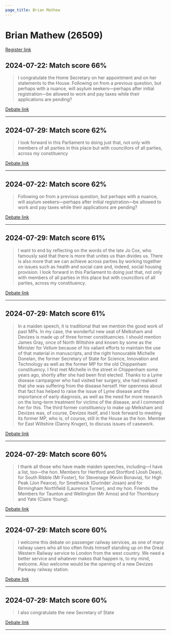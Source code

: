 ```yaml
---
page_title: Brian Mathew
---
```


# Brian Mathew  (26509)

[Register link](https://www.theyworkforyou.com/mp/26509/register)



## 2024-07-22: Match score 66%

>I congratulate the Home Secretary on her appointment and on her statements to the House. Following on from a previous question, but perhaps with a nuance, will asylum seekers—perhaps after initial registration—be allowed to work and pay taxes while their applications are pending?

[Debate link](https://www.theyworkforyou.com/debates/?id=2024-07-22e.395.2) 

---



## 2024-07-29: Match score 62%

>I look forward in this Parliament to doing just that, not only with members of all parties in this place but with councillors of all parties, across my constituency

[Debate link](https://www.theyworkforyou.com/debates/?id=2024-07-29c.1108.1) 

---



## 2024-07-22: Match score 62%

>Following on from a previous question, but perhaps with a nuance, will asylum seekers—perhaps after initial registration—be allowed to work and pay taxes while their applications are pending?

[Debate link](https://www.theyworkforyou.com/debates/?id=2024-07-22e.395.2) 

---



## 2024-07-29: Match score 61%

>I want to end by reflecting on the words of the late Jo Cox, who famously said that there is more that unites us than divides us. There is also more that we can achieve across parties by working together on issues such as health and social care and, indeed, social housing provision. I look forward in this Parliament to doing just that, not only with members of all parties in this place but with councillors of all parties, across my constituency.

[Debate link](https://www.theyworkforyou.com/debates/?id=2024-07-29c.1108.1) 

---



## 2024-07-29: Match score 61%

>In a maiden speech, it is traditional that we mention the good work of past MPs. In my case, the wonderful new seat of Melksham and Devizes is made up of three former constituencies. I should mention James Gray, once of North Wiltshire and known by some as the Minister for Vellum because of his valiant efforts to maintain the use of that material in manuscripts, and the right honourable Michelle Donelan, the former Secretary of State for Science, Innovation and Technology  as well as the former MP for the old Chippenham constituency. I first met Michelle in the street in Chippenham some years ago, shortly after she had been first elected. Thanks to a Lyme disease campaigner who had visited her surgery, she had realised that she was suffering from the disease herself. Her openness about that fact has helped to raise the issue of Lyme disease and the importance of early diagnosis, as well as the need for more research on the long-term treatment for victims of the disease, and I commend her for this. The third former constituency to make up Melksham and Devizes was, of course, Devizes itself, and I look forward to meeting its former MP, who is, of course, still in the House as the hon. Member for East Wiltshire (Danny Kruger), to discuss issues of casework.

[Debate link](https://www.theyworkforyou.com/debates/?id=2024-07-29c.1108.1) 

---



## 2024-07-29: Match score 60%

>I thank all those who have made maiden speeches, including—I have a list, too—the hon. Members for Hertford and Stortford (Josh Dean), for South Ribble (Mr Foster), for Stevenage (Kevin Bonavia), for High Peak (Jon Pearce), for Smethwick (Gurinder Josan) and for Birmingham Northfield (Laurence Turner), and my hon. Friends the Members for Taunton and Wellington (Mr Amos) and for Thornbury and Yate (Claire Young).

[Debate link](https://www.theyworkforyou.com/debates/?id=2024-07-29c.1108.1) 

---



## 2024-07-29: Match score 60%

>I welcome this debate on passenger railway services, as one of many railway users who all too often finds himself standing up on the Great Western Railway service to London from the west country. We need a better service and whatever makes that happen is, to my mind, welcome. Also welcome would be the opening of a new Devizes Parkway railway station.

[Debate link](https://www.theyworkforyou.com/debates/?id=2024-07-29c.1108.1) 

---



## 2024-07-29: Match score 60%

>I also congratulate the new Secretary of State

[Debate link](https://www.theyworkforyou.com/debates/?id=2024-07-29c.1108.1) 

---

